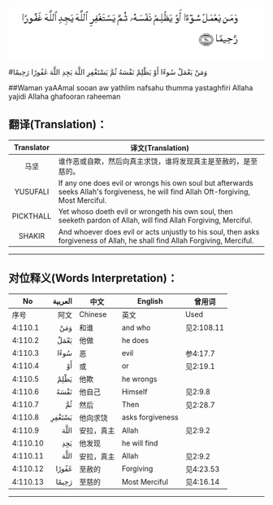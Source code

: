 ![004:110](images/004_110.gif)

#وَمَنْ يَعْمَلْ سُوءًا أَوْ يَظْلِمْ نَفْسَهُ ثُمَّ يَسْتَغْفِرِ اللَّهَ يَجِدِ اللَّهَ غَفُورًا رَحِيمًا 

##Waman yaAAmal sooan aw yathlim nafsahu thumma yastaghfiri Allaha yajidi Allaha ghafooran raheeman 

## 翻译(Translation)：

| Translator | 译文(Translation)                                            |
| :--------: | ------------------------------------------------------------ |
|    马坚    | 谁作恶或自欺，然后向真主求饶，谁将发现真主是至赦的，是至慈的。 |
|  YUSUFALI  | If any one does evil or wrongs his own soul but afterwards seeks Allah's forgiveness, he will find Allah Oft-forgiving, Most Merciful. |
| PICKTHALL  | Yet whoso doeth evil or wrongeth his own soul, then seeketh pardon of Allah, will find Allah Forgiving, Merciful. |
|   SHAKIR   | And whoever does evil or acts unjustly to his soul, then asks forgiveness of Allah, he shall find Allah Forgiving, Merciful. |

---

## 对位释义(Words Interpretation)：

| No   | العربية | 中文    | English | 曾用词 |
| ---- | ------: | ------- | ------- | ------ |
| 序号 |    阿文 | Chinese | 英文    | Used   |
| 4:110.1  | وَمَنْ    | 和谁       | and who          | 见2:108.11 |
| 4:110.2  | يَعْمَلْ   | 他做       | he does          |            |
| 4:110.3  | سُوءًا   | 恶         | evil             | 参4:17.7 |
| 4:110.4  | أَوْ     | 或         | or               | 见2:19.1   |
| 4:110.5  | يَظْلِمْ   | 他欺       | he wrongs        |            |
| 4:110.6  | نَفْسَهُ   | 他自己     | Himself          | 见2:9.8    |
| 4:110.7  | ثُمَّ     | 然后       | Then             | 见2:28.7   |
| 4:110.8  | يَسْتَغْفِرِ | 他向求饶   | asks forgiveness |            |
| 4:110.9  | اللَّهَ   | 安拉，真主 | Allah            | 见2:9.2 |
| 4:110.10 | يَجِدِ    | 他发现     | he will find     |            |
| 4:110.11 | اللَّهَ   | 安拉，真主 | Allah            | 见2:9.2 |
| 4:110.12 | غَفُورًا  | 至赦的     | Forgiving        | 见4:23.53  |
| 4:110.13 | رَحِيمًا  | 至慈的     | Most Merciful    | 见4:16.14  |

---
